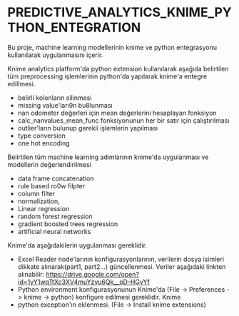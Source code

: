 # PREDICTIVE_ANALYTICS_KNIME_PYTHON_ENTEGRATION
Bu proje, machine learning modellerinin knime ve python entegrasyonu kullanılarak uygulanmasını içerir.

Knime analytics platform'da python extension kullanılarak aşağıda belirtilen tüm preprocessing işlemlerinin python'da yapılarak knime'a entegre edillmesi.

- belirli kolonların silinmesi
- missing value'ları9n bu8lunması
- nan odometer değerleri için mean değerlerini hesaplayan fonksiyon
- calc_nanvalues_mean_func fonksiyonunun her bir satır için çalıştırılması 
- outlier'ların bulunup gerekli işlemlerin yapılması
- type conversion
- one hot encoding

Belirtilen tüm machine learning adımlarının knime'da uygulanması ve modellerin değerlendirilmesi
- data frame concatenation
- rule based ro0w filpter
- column filter
- normalization,
- Linear regression
- random forest regression
- gradient boosted trees regression
- artificial neural networks  

Knime'da aşağıdakilerin uygulanması gereklidir.
- Excel Reader node'larının konfigurasyonlarının, verilerin dosya isimleri dikkate alınarak(part1, part2...) güncellenmesi.
Veriler aşağıdaki linkten alınabilir:
https://drive.google.com/open?id=1yY1wqTtXc3XV4muYzvu6Qk__oD-HGyYf
- Python environment konfigurasyonunun Knime'da (File -> Preferences -> knime -> python) konfigure edilmesi gereklidir.
Knime 
- python exception'ın eklenmesi. (File -> Install knime extensions) 
